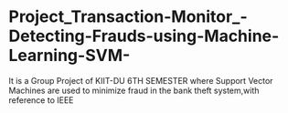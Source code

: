 # Project_Transaction-Monitor_-Detecting-Frauds-using-Machine-Learning-SVM-
It is a Group Project of KIIT-DU 6TH SEMESTER where Support Vector Machines are used to minimize fraud in the bank theft system,with reference to IEEE
